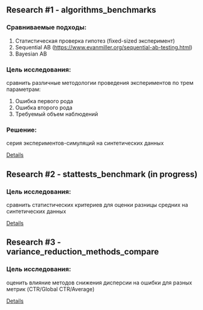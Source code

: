 ## Research #1 - algorithms_benchmarks

### Сравниваемые подходы:
1. Статистическая проверка гипотез (fixed-sized эксперимент)
2. Sequential AB (https://www.evanmiller.org/sequential-ab-testing.html)
3. Bayesian AB


### Цель исследования: 

сравнить различные методологии проведения экспериментов по трем параметрам:

1. Ошибка первого рода
2. Ошибка второго рода
3. Требуемый объем наблюдений

### Решение: 

серия экспериментов-симуляций на синтетических данных

[Details](https://github.com/Fimochka/AB_benchmarks/tree/main/Research1_algorithms_benchmark#readme)

## Research #2 - stattests_benchmark (in progress)

### Цель исследования: 

сравнить статистических критериев для оценки разницы средних на синтетических данных

[Details](https://github.com/Fimochka/AB_benchmarks/tree/main/Research2_stattests_benchmark#readme)

## Research #3 - variance_reduction_methods_compare

### Цель исследования:

оценить влияние методов снижения дисперсии на ошибки для разных метрик (CTR/Global CTR/Average)

[Details](https://github.com/Fimochka/AB_benchmarks/tree/main/Research3_variance_reduction_methods_benchmark#readme)
